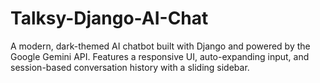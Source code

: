 # Talksy-Django-AI-Chat
A modern, dark-themed AI chatbot built with Django and powered by the Google Gemini API. Features a responsive UI, auto-expanding input, and session-based conversation history with a sliding sidebar.

